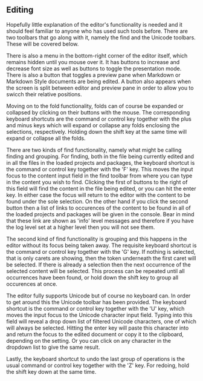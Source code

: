 ## Editing

Hopefully little explanation of the editor's functionality is needed and it should feel familiar to anyone who has used such tools before.
There are two toolbars that go along with it, namely the find and the Unicode toolbars.
These will be covered below.

There is also a menu in the bottom-right corner of the editor itself, which remains hidden until you mouse over it.
It has buttons to increase and decrease font size as well as buttons to toggle the presentation mode.
There is also a button that toggles a preview pane when Markdown or Markdown Style documents are being edited.
A button also appears when the screen is split between editor and preview pane in order to allow you to swicch their relative positions.

Moving on to the fold functionality, folds can of course be expanded or collapsed by clicking on their buttons with the mouse.
The corresponding keyboard shortcuts are the command or control key together with the plus and minus keys which will expand or collapse any folds enclosing the selections, respectively.
Holding down the shift key at the same time will expand or collapse all the folds.
   
There are two kinds of find functionality, namely what might be calling finding and grouping.
For finding, both in the file being currently edited and in all the files in the loaded projects and packages, the keyboard shortcut is the command or control key together with the 'F' key.
This moves the input focus to the content input field in the find toolbar from where you can type in the content you wish to find.
Clicking the first of buttons to the right of this field will find the content in the file being edited, or you can hit the enter key.
In either case the focus will return to the editor with the content to be found under the sole selection.
On the other hand if you click the second button then a list of links to occurences of the content to be found in all of the loaded projects and packages will be given in the console.
Bear in mind that these link are shown as 'info' level messages and therefore if you have the log level set at a higher level then you will not see them.

The second kind of find functionality is grouping and this happens in the editor without its focus being taken away.
The requisite keyboard shortcut is the command or control key together with the 'G' key.
If nothing is selected, that is only carets are showing, then the token underneath the first caret will be selected.
If there is already a selection then the next occurrence of the selected content will be selected.
This process can be repeated until all occurrences have been found, or hold down the shift key to group all occurences at once.

The editor fully supports Unicode but of course no keyboard can.
In order to get around this the Unicode toolbar has been provided.
The keyboard shortcut is the command or control key together with the 'U' key, which moves the input focus to the Unicode character input field.
Typing into this field will reveal a drop down list of filtered Unicode characters, one of which will always be selected.
Hitting the enter key will paste this character into and return the focus to the edited document or copy it to the clipboard, depending on the setting.
Or you can click on any character in the dropdown list to give the same result.

Lastly, the keyboard shortcut to undo the last group of operations is the usual command or control key together with the 'Z' key.
For redoing, hold the shift key down at the same time.
